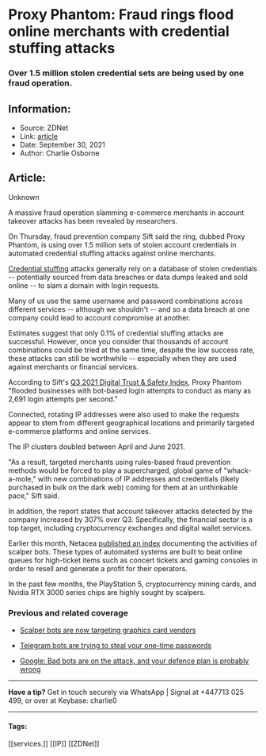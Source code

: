 # Proxy Phantom: Fraud rings flood online merchants with credential stuffing attacks
### Over 1.5 million stolen credential sets are being used by one fraud operation.

## Information:
+ Source: ZDNet
+ Link: [article](https://www.zdnet.com/article/proxy-phantom-online-fraud-rings-flood-online-merchants-with-credential-stuffing-attacks/)
+ Date: September 30, 2021
+ Author: Charlie Osborne


## Article:
Unknown

A massive fraud operation slamming e-commerce merchants in account takeover attacks has been revealed by researchers.


On Thursday, fraud prevention company Sift said the ring, dubbed Proxy Phantom, is using over 1.5 million sets of stolen account credentials in automated credential stuffing attacks against online merchants.  

[Credential stuffing](https://www.cloudflare.com/en-gb/learning/bots/what-is-credential-stuffing/) attacks generally rely on a database of stolen credentials -- potentially sourced from data breaches or data dumps leaked and sold online -- to slam a domain with login requests.  

Many of us use the same username and password combinations across different services -- although we shouldn't -- and so a data breach at one company could lead to account compromise at another.  

Estimates suggest that only 0.1% of credential stuffing attacks are successful. However, once you consider that thousands of account combinations could be tried at the same time, despite the low success rate, these attacks can still be worthwhile -- especially when they are used against merchants or financial services.  

According to Sift's [Q3 2021 Digital Trust & Safety Index](https://resources.sift.com/ebook/q3-2021-digital-trust-safety-index-battling-new-breed-account-takeover), Proxy Phantom "flooded businesses with bot-based login attempts to conduct as many as 2,691 login attempts per second."  

Connected, rotating IP addresses were also used to make the requests appear to stem from different geographical locations and primarily targeted e-commerce platforms and online services.   






The IP clusters doubled between April and June 2021. 

"As a result, targeted merchants using rules-based fraud prevention methods would be forced to play a supercharged, global game of "whack-a-mole," with new combinations of IP addresses and credentials (likely purchased in bulk on the dark web) coming for them at an unthinkable pace," Sift said. 

In addition, the report states that account takeover attacks detected by the company increased by 307% over Q3. Specifically, the financial sector is a top target, including cryptocurrency exchanges and digital wallet services.  

Earlier this month, Netacea [published an index](https://www.zdnet.com/article/scalper-bots-are-now-targeting-graphics-card-vendors/) documenting the activities of scalper bots. These types of automated systems are built to beat online queues for high-ticket items such as concert tickets and gaming consoles in order to resell and generate a profit for their operators.  

In the past few months, the PlayStation 5, cryptocurrency mining cards, and Nvidia RTX 3000 series chips are highly sought by scalpers.  

###  Previous and related coverage

* [Scalper bots are now targeting graphics card vendors](https://www.zdnet.com/article/scalper-bots-are-now-targeting-graphics-card-vendors/)  

* [Telegram bots are trying to steal your one-time passwords](https://www.zdnet.com/article/telegram-bots-are-trying-to-steal-your-one-time-passwords/)  

* [Google: Bad bots are on the attack, and your defence plan is probably wrong](https://www.zdnet.com/article/google-bad-bots-are-on-the-attack-and-your-defence-plan-is-probably-wrong/)  




---

**Have a tip?** Get in touch securely via WhatsApp | Signal at +447713 025 499, or over at Keybase: charlie0



---





#### Tags:
[[services.]] [[IP]] [[ZDNet]]
